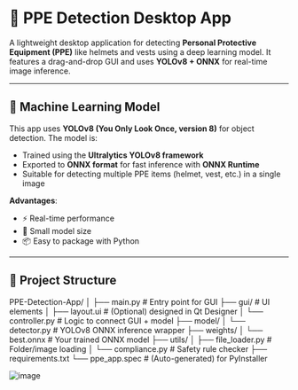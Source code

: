 # 🦺 PPE Detection Desktop App

A lightweight desktop application for detecting **Personal Protective Equipment (PPE)** like helmets and vests using a deep learning model. It features a drag-and-drop GUI and uses **YOLOv8 + ONNX** for real-time image inference.

---

## 🧠 Machine Learning Model

This app uses **YOLOv8 (You Only Look Once, version 8)** for object detection. The model is:

- Trained using the **Ultralytics YOLOv8 framework**
- Exported to **ONNX format** for fast inference with **ONNX Runtime**
- Suitable for detecting multiple PPE items (helmet, vest, etc.) in a single image

**Advantages**:
- ⚡ Real-time performance  
- 🧩 Small model size  
- 📦 Easy to package with Python

---

## 📂 Project Structure
PPE-Detection-App/
│
├── main.py               # Entry point for GUI
├── gui/                  # UI elements
│   ├── layout.ui         # (Optional) designed in Qt Designer
│   └── controller.py     # Logic to connect GUI + model
├── model/
│   └── detector.py       # YOLOv8 ONNX inference wrapper
├── weights/
│   └── best.onnx         # Your trained ONNX model
├── utils/
│   ├── file_loader.py    # Folder/image loading
│   └── compliance.py     # Safety rule checker
├── requirements.txt
└── ppe_app.spec          # (Auto-generated) for PyInstaller

![image](https://github.com/user-attachments/assets/aed58308-eb18-4ece-9f3e-6e439380a143)


